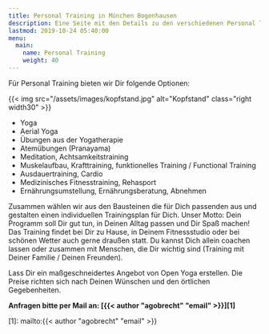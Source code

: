 ```yaml
---
title: Personal Training in München Bogenhausen
description: Eine Seite mit den Details zu den verschiedenen Personal Training Optionen 
lastmod: 2019-10-24 05:40:00
menu:
  main:
    name: Personal Training
    weight: 40
---
```


Für Personal Training bieten wir Dir folgende Optionen:

{{< img src="/assets/images/kopfstand.jpg" alt="Kopfstand" class="right width30" >}}

* Yoga
* Aerial Yoga
* Übungen aus der Yogatherapie
* Atemübungen (Pranayama)
* Meditation, Achtsamkeitstraining
* Muskelaufbau, Krafttraining, funktionelles Training / Functional Training
* Ausdauertraining, Cardio
* Medizinisches Fitnesstraining, Rehasport
* Ernährungsumstellung, Ernährungsberatung, Abnehmen

Zusammen wählen wir aus den Bausteinen die für Dich passenden aus und gestalten einen individuellen Trainingsplan für Dich. Unser Motto: Dein Programm soll Dir gut tun, in Deinen Alltag passen und Dir Spaß machen! Das Training findet bei Dir zu Hause, in Deinem Fitnessstudio oder bei schönen Wetter auch gerne draußen statt. Du kannst Dich allein coachen lassen oder zusammen mit Menschen, die Dir wichtig sind (Training mit Deiner Familie / Deinen Freunden).

Lass Dir ein maßgeschneidertes Angebot von Open Yoga erstellen. Die Preise richten sich nach Deinen Wünschen und den örtlichen Gegebenheiten.

**Anfragen bitte per Mail an: [{{< author "agobrecht" "email" >}}][1]**

[1]: mailto:{{< author "agobrecht" "email" >}}
